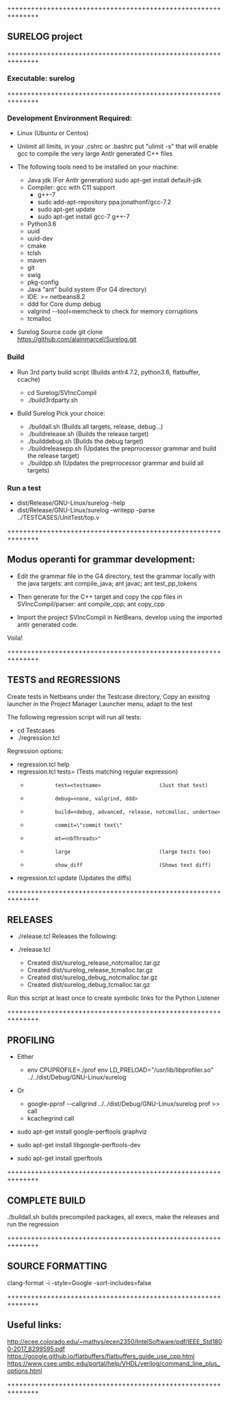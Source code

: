 ++++++++++++++++++++++++++++++++++++++++++++++++++++++++++++++
## SURELOG project
++++++++++++++++++++++++++++++++++++++++++++++++++++++++++++++
### Executable: surelog
++++++++++++++++++++++++++++++++++++++++++++++++++++++++++++++

### Development Environment Required:

* Linux (Ubuntu or Centos)

* Unlimit all limits, in your .cshrc or .bashrc put "ulimit -s"
  that will enable gcc to compile the very large Antlr generated C++ files

* The following tools need to be installed on your machine:
  * Java jdk (For Antlr generation)
    sudo apt-get install default-jdk
  * Compiler: gcc with C11 support
    * g++-7
    * sudo add-apt-repository ppa:jonathonf/gcc-7.2
    * sudo apt-get update
    * sudo apt-get install gcc-7 g++-7
  * Python3.6
  * uuid
  * uuid-dev
  * cmake
  * tclsh
  * maven
  * git
  * swig
  * pkg-config
  * Java "ant" build system (For G4 directory)
  * IDE: >= netbeans8.2
  * ddd for Core dump debug
  * valgrind --tool=memcheck to check for memory corruptions
  * tcmalloc

* Surelog Source code
git clone https://github.com/alainmarcel/Surelog.git

### Build

* Run 3rd party build script (Builds antlr4.7.2, python3.6, flatbuffer, ccache)
   * cd Surelog/SVIncCompil
   * ./build3rdparty.sh

* Build Surelog
Pick your choice:
   * ./buildall.sh       (Builds all targets, release, debug...)
   * ./buildrelease.sh   (Builds the release target)
   * ./builddebug.sh     (Builds the debug target)
   * ./buildreleasepp.sh (Updates the preprrocessor grammar and build the release target)
   * ./buildpp.sh        (Updates the preprrocessor grammar and build all targets)


### Run a test

* dist/Release/GNU-Linux/surelog -help
* dist/Release/GNU-Linux/surelog -writepp -parse ../TESTCASES/UnitTest/top.v

++++++++++++++++++++++++++++++++++++++++++++++++++++++++++++++
## Modus operanti for grammar development:

* Edit the grammar file in the G4 directory, test the grammar locally with the java targets: 
ant compile_java; ant javac; ant test_pp_tokens

* Then generate for the C++ target and copy the cpp files in SVIncCompil/parser: ant compile_cpp; ant copy_cpp

* Import the project SVIncCompil in NetBeans, develop using the imported antlr generated code.

Voila! 

++++++++++++++++++++++++++++++++++++++++++++++++++++++++++++++
## TESTS and REGRESSIONS

Create tests in Netbeans under the Testcase directory,
 Copy an exisitng launcher in the Project Manager Launcher menu, adapt to the test

The following regression script will run all tests:
* cd Testcases
* ./regression.tcl

Regression options:
* regression.tcl help   
* regression.tcl tests=<testname>                  (Tests matching regular expression)
  *              test=<testname>                   (Just that test)
  *              debug=<none, valgrind, ddd>
  *              build=<debug, advanced, release, notcmalloc, undertow>
  *              commit=\"commit text\"
  *              mt=<nbThreads>"
  *              large                             (large tests too)
  *              show_diff                         (Shows text diff)
* regression.tcl update (Updates the diffs)  


++++++++++++++++++++++++++++++++++++++++++++++++++++++++++++++
## RELEASES

* ./release.tcl Releases the following:

* ./release.tcl
   * Created  dist/surelog_release_notcmalloc.tar.gz
   * Created  dist/surelog_release_tcmalloc.tar.gz
   * Created  dist/surelog_debug_notcmalloc.tar.gz
   * Created  dist/surelog_debug_tcmalloc.tar.gz

Run this script at least once to create symbolic links for the Python Listener

++++++++++++++++++++++++++++++++++++++++++++++++++++++++++++++
## PROFILING

* Either
   * env CPUPROFILE=./prof env LD_PRELOAD="/usr/lib/libprofiler.so"  ../../dist/Debug/GNU-Linux/surelog <test>
* Or 
   * google-pprof --callgrind  ../../dist/Debug/GNU-Linux/surelog prof >> call
   * kcachegrind call 

* sudo apt-get install google-perftools graphviz
* sudo apt-get install libgoogle-perftools-dev
* sudo apt-get install gperftools

++++++++++++++++++++++++++++++++++++++++++++++++++++++++++++++
## COMPLETE BUILD

./buildall.sh
            builds precompiled packages, all execs, make the releases and run the regression


++++++++++++++++++++++++++++++++++++++++++++++++++++++++++++++
## SOURCE FORMATTING

clang-format -i -style=Google -sort-includes=false <files>

++++++++++++++++++++++++++++++++++++++++++++++++++++++++++++++
## Useful links:

http://ecee.colorado.edu/~mathys/ecen2350/IntelSoftware/pdf/IEEE_Std1800-2017_8299595.pdf
https://google.github.io/flatbuffers/flatbuffers_guide_use_cpp.html
https://www.csee.umbc.edu/portal/help/VHDL/verilog/command_line_plus_options.html

++++++++++++++++++++++++++++++++++++++++++++++++++++++++++++++
